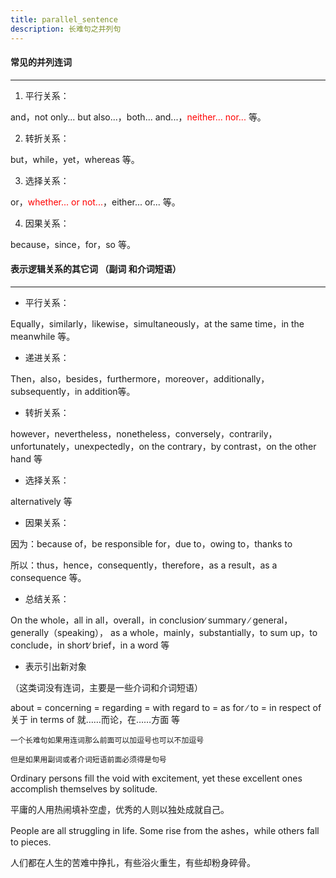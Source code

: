```yaml
---
title: parallel_sentence
description: 长难句之并列句
---
```


#### 常见的并列连词

---

1. 平行关系：

and，not only... but also...，both... and...，<font color="red">neither... nor... </font>等。

2. 转折关系：

but，while，yet，whereas 等。

3. 选择关系：

or，<font color="red">whether... or not...</font>，either... or... 等。

4. 因果关系：

because，since，for，so 等。



#### 表示逻辑关系的其它词 （副词 和介词短语）

---

* 平行关系：

Equally，similarly，likewise，simultaneously，at the same time，in the meanwhile 等。

* 递进关系：

Then，also，besides，furthermore，moreover，additionally，subsequently，in addition等。

* 转折关系：

however，nevertheless，nonetheless，conversely，contrarily，unfortunately，unexpectedly，on the contrary，by contrast，on the other hand 等

* 选择关系：

alternatively 等

* 因果关系：

因为：because of，be responsible for，due to，owing to，thanks to

所以：thus，hence，consequently，therefore，as a result，as a consequence 等。

* 总结关系：

On the whole，all in all，overall，in conclusion∕ summary ∕ general，generally（speaking）， as a whole，mainly，substantially，to sum up，to conclude，in short∕ brief，in a word 等

* 表示引出新对象

（这类词没有连词，主要是一些介词和介词短语）

about = concerning = regarding = with regard to = as for ∕ to = in respect of 关于 in terms of 就……而论，在……方面 等



`一个长难句如果用连词那么前面可以加逗号也可以不加逗号`

`但是如果用副词或者介词短语前面必须得是句号`



Ordinary persons fill the void with excitement, yet these excellent ones accomplish themselves by solitude.

平庸的人用热闹填补空虚，优秀的人则以独处成就自己。

 People are all struggling in life. Some rise from the ashes，while others fall to pieces.

人们都在人生的苦难中挣扎，有些浴火重生，有些却粉身碎骨。
